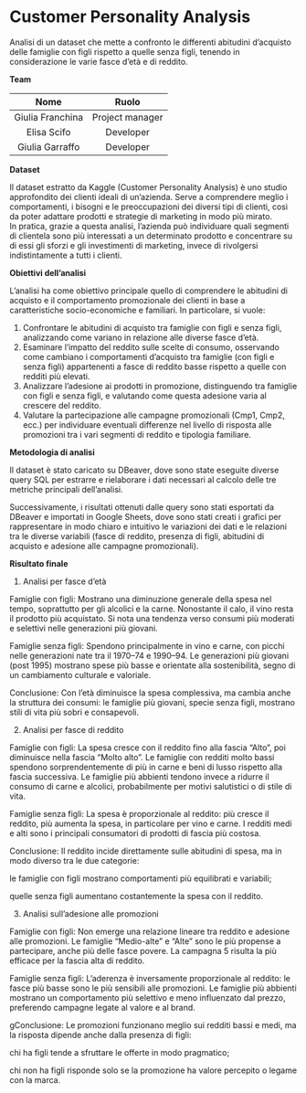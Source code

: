 <h1>Customer Personality Analysis</h1>

Analisi di un dataset che mette a confronto le differenti abitudini d’acquisto delle famiglie con figli rispetto a quelle senza figli, tenendo in considerazione le varie fasce d’età e di reddito. 

**Team**

| Nome | Ruolo |
| :---: | :---: |
| Giulia Franchina | Project manager |
| Elisa Scifo | Developer |
| Giulia Garraffo | Developer |

**Dataset** 

Il dataset estratto da Kaggle (Customer Personality Analysis)  è uno studio approfondito dei clienti ideali di un’azienda. Serve a comprendere meglio i comportamenti, i bisogni e le preoccupazioni dei diversi tipi di clienti, così da poter adattare prodotti e strategie di marketing in modo più mirato.                                                    
In pratica, grazie a questa analisi, l’azienda può individuare quali segmenti di clientela sono più interessati a un determinato prodotto e concentrare su di essi gli sforzi e gli investimenti di marketing, invece di rivolgersi indistintamente a tutti i clienti.


**Obiettivi dell’analisi**

L’analisi ha come obiettivo principale quello di comprendere le abitudini di acquisto e il comportamento promozionale dei clienti in base a caratteristiche socio-economiche e familiari.
In particolare, si vuole:
1.	Confrontare le abitudini di acquisto tra famiglie con figli e senza figli, analizzando come variano in relazione alle diverse fasce d’età.
2.	Esaminare l’impatto del reddito sulle scelte di consumo, osservando come cambiano i comportamenti d’acquisto tra famiglie (con figli e senza figli) appartenenti a fasce di reddito basse rispetto a quelle con redditi più elevati.
3.	Analizzare l’adesione ai prodotti in promozione, distinguendo tra famiglie con figli e senza figli, e valutando come questa adesione varia al crescere del reddito.
4.	Valutare la partecipazione alle campagne promozionali (Cmp1, Cmp2, ecc.) per individuare eventuali differenze nel livello di risposta alle promozioni tra i vari segmenti di reddito e tipologia familiare.

**Metodologia di analisi**

Il dataset è stato caricato su DBeaver, dove sono state eseguite diverse query SQL per estrarre e rielaborare i dati necessari al calcolo delle tre metriche principali dell’analisi.

Successivamente, i risultati ottenuti dalle query sono stati esportati da DBeaver e importati in Google Sheets, dove sono stati creati i grafici per rappresentare in modo chiaro e intuitivo le variazioni dei dati e le relazioni tra le diverse variabili (fasce di reddito, presenza di figli, abitudini di acquisto e adesione alle campagne promozionali). 

**Risultato finale**

1. Analisi per fasce d’età

Famiglie con figli:
Mostrano una diminuzione generale della spesa nel tempo, soprattutto per gli alcolici e la carne.
Nonostante il calo, il vino resta il prodotto più acquistato.
Si nota una tendenza verso consumi più moderati e selettivi nelle generazioni più giovani.

Famiglie senza figli:
Spendono principalmente in vino e carne, con picchi nelle generazioni nate tra il 1970–74 e 1990–94.
Le generazioni più giovani (post 1995) mostrano spese più basse e orientate alla sostenibilità, segno di un cambiamento culturale e valoriale.

Conclusione:
Con l’età diminuisce la spesa complessiva, ma cambia anche la struttura dei consumi: le famiglie più giovani, specie senza figli, mostrano stili di vita più sobri e consapevoli.

2. Analisi per fasce di reddito

Famiglie con figli:
La spesa cresce con il reddito fino alla fascia “Alto”, poi diminuisce nella fascia “Molto alto”.
Le famiglie con redditi molto bassi spendono sorprendentemente di più in carne e beni di lusso rispetto alla fascia successiva.
Le famiglie più abbienti tendono invece a ridurre il consumo di carne e alcolici, probabilmente per motivi salutistici o di stile di vita.

Famiglie senza figli:
La spesa è proporzionale al reddito: più cresce il reddito, più aumenta la spesa, in particolare per vino e carne.
I redditi medi e alti sono i principali consumatori di prodotti di fascia più costosa.

Conclusione:
Il reddito incide direttamente sulle abitudini di spesa, ma in modo diverso tra le due categorie:

le famiglie con figli mostrano comportamenti più equilibrati e variabili;

quelle senza figli aumentano costantemente la spesa con il reddito.

3. Analisi sull’adesione alle promozioni

Famiglie con figli:
Non emerge una relazione lineare tra reddito e adesione alle promozioni.
Le famiglie “Medio-alte” e “Alte” sono le più propense a partecipare, anche più delle fasce povere.
La campagna 5 risulta la più efficace per la fascia alta di reddito.

Famiglie senza figli:
L’aderenza è inversamente proporzionale al reddito: le fasce più basse sono le più sensibili alle promozioni.
Le famiglie più abbienti mostrano un comportamento più selettivo e meno influenzato dal prezzo, preferendo campagne legate al valore e al brand.

gConclusione:
Le promozioni funzionano meglio sui redditi bassi e medi, ma la risposta dipende anche dalla presenza di figli:

chi ha figli tende a sfruttare le offerte in modo pragmatico;

chi non ha figli risponde solo se la promozione ha valore percepito o legame con la marca.

